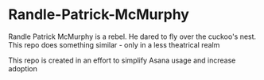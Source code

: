 # Randle-Patrick-McMurphy
Randle Patrick McMurphy is a rebel. He dared to fly over the cuckoo's nest. This repo does something similar - only in a less theatrical realm

This repo is created in an effort to simplify Asana usage and increase adoption
